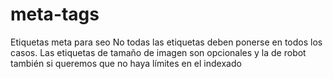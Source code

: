 # meta-tags
Etiquetas meta para seo
No todas las etiquetas deben ponerse en todos los casos. Las etiquetas de tamaño de imagen son opcionales y la de robot también si queremos que no haya límites en el indexado
